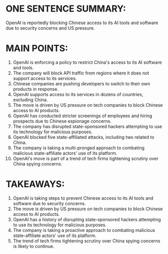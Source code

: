 # ONE SENTENCE SUMMARY:
OpenAI is reportedly blocking Chinese access to its AI tools and software due to security concerns and US pressure.

# MAIN POINTS:
1. OpenAI is enforcing a policy to restrict China's access to its AI software and tools.
2. The company will block API traffic from regions where it does not support access to its services.
3. Chinese companies are pushing developers to switch to their own products in response.
4. OpenAI supports access to its services in dozens of countries, excluding China.
5. The move is driven by US pressure on tech companies to block Chinese access to AI products.
6. OpenAI has conducted stricter screenings of employees and hiring prospects due to Chinese espionage concerns.
7. The company has disrupted state-sponsored hackers attempting to use its technology for malicious purposes.
8. OpenAI blocked five state-affiliated attacks, including two related to China.
9. The company is taking a multi-pronged approach to combating malicious state-affiliate actors' use of its platform.
10. OpenAI's move is part of a trend of tech firms tightening scrutiny over China spying concerns.

# TAKEAWAYS:
1. OpenAI is taking steps to prevent Chinese access to its AI tools and software due to security concerns.
2. The move is driven by US pressure on tech companies to block Chinese access to AI products.
3. OpenAI has a history of disrupting state-sponsored hackers attempting to use its technology for malicious purposes.
4. The company is taking a proactive approach to combating malicious state-affiliate actors' use of its platform.
5. The trend of tech firms tightening scrutiny over China spying concerns is likely to continue.
